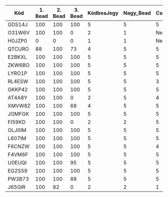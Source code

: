 | Kód | 1. Bead | 2. Bead | 3. Bead | KódbeaJegy | Nagy_Bead | Csoport_ALG | Csoport_ZH | Évf_ALG | Évf_ZH | Jegy |
| --- | ------- | ------- | ------- | ---------- | --------- | ----------- | ---------- | ------- | ------ | ---- |
| GDS14J | 100 | 100 | 100 | 5 | 5 | 5 | 3 | | | |
| O31W6V | 100 | 100 | 0 | 2 | 1 | Nem irt | 1 | | | |
| H0JZP0 | 0 | 0 | 0 | 1 | 1 | Nem irt | Nem írt | | | |
| QTCURO | 88 | 100 | 73 | 4 | 5 | 5 | 5 | | | |
| E2BKXL | 100 | 100 | 100 | 5 | 5 | 5 | 4 | | | |
| ZKW6BO | 100 | 100 | 100 | 5 | 5 | 5 | 4 | | | | 
| LYRO1P | 100 | 100 | 100 | 5 | 5 | 5 | 5 | | | |
| RL4ESW | 100 | 100 | 100 | 5 | 5 | 3 | 1 | | | | 
| GKKP42 | 100 | 100 | 100 | 5 | 5 | 5 | 3 | | | |
| AT4A8Y | 100 | 100 | 0 | 2 | 5 | 4 | 1 | | | |
| XMVW8Z | 100 | 100 | 68 | 4 | 5 | 5 | 4 | | | |
| JOMFGK | 100 | 100 | 100 | 5 | 5 | 5 | 4 | | | |
| FI59KD | 100 | 100 | 0 | 2 | 2 | 5 | Nem irt | | | |
| OLJ0IM | 100 | 100 | 100 | 5 | 5 | 5 | 5 | | | |
| L607IM | 100 | 100 | 100 | 5 | 5 | 5 | 3 | | | |
| F6CNZW | 100 | 100 | 100 | 5 | 5 | 4 | 5 | | | |
| F4VM6F | 100 | 100 | 100 | 5 | 5 | 5 | 5 | | | |
| U0EUQI | 100 | 100 | 95 | 5 | 5 | 5 | 4 | | | |
| EG2S59 | 100 | 100 | 100 | 5 | 5 | 5 | 3 | | | |
| PW3B73 | 100 | 100 | 88 | 5 | 5 | 5 | 4 | | | |
| J65GIR | 100 | 82 | 0 | 2 | 2 | 1 | 1 | | | |
